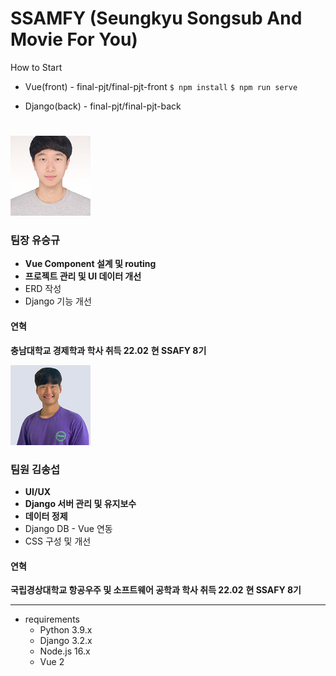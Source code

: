# SSAMFY (**S**eungkyu **S**ongsub **A**nd **M**ovie **F**or **Y**ou)
How to Start
- Vue(front) - final-pjt/final-pjt-front
  `$ npm install`
  `$ npm run serve`

- Django(back) - final-pjt/final-pjt-back

#
![shark](./readme-asset/img/shark_profile)

### 팀장 유승규

- **Vue Component 설계 및 routing**
- **프로젝트 관리 및 UI 데이터 개선**
- ERD 작성
- Django 기능 개선

#### 연혁

**충남대학교 경제학과 학사 취득 22.02**
**현 SSAFY 8기**

![song](./readme-asset/img/song_profile)

### 팀원 김송섭

- **UI/UX**
- **Django 서버 관리 및 유지보수**
- **데이터 정제**
- Django DB - Vue 연동
- CSS 구성 및 개선

#### 연혁

**국립경상대학교 항공우주 및 소프트웨어 공학과 학사 취득 22.02**
**현 SSAFY 8기**

---

- requirements
  - Python 3.9.x
  - Django 3.2.x
  - Node.js 16.x
  - Vue 2
